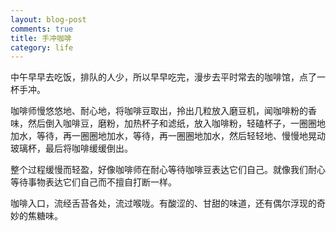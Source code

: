```yaml
---
layout: blog-post
comments: true
title: 手冲咖啡
category: life
---
```



中午早早去吃饭，排队的人少，所以早早吃完，漫步去平时常去的咖啡馆，点了一杯手冲。

咖啡师慢悠悠地、耐心地，将咖啡豆取出，拎出几粒放入磨豆机，闻咖啡粉的香味，然后倒入咖啡豆，磨粉，加热杯子和滤纸，放入咖啡粉，轻磕杯子，一圈圈地加水，等待，再一圈圈地加水，等待，再一圈圈地加水，然后轻轻地、慢慢地晃动玻璃杯，最后将咖啡缓缓倒出。

整个过程缓慢而轻盈，好像咖啡师在耐心等待咖啡豆表达它们自己。就像我们耐心等待事物表达它们自己而不擅自打断一样。

咖啡入口，流经舌苔各处，流过喉咙。有酸涩的、甘甜的味道，还有偶尔浮现的奇妙的焦糖味。
